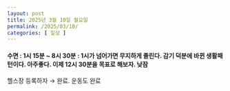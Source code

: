 ```yaml
---
layout: post
title: 2025년 3월 10일 월요일
permalink: /2025/03/10/
categories: [ 일상 ]
---
```

#### 수면 : 1시 15분 ~ 8시 30분 : 1시가 넘어가면 무지하게 졸린다. 감기 덕분에 바뀐 생활패턴이다. 아주좋다. 이제 12시 30분을 목표로 해보자. 낮잠<br/>
헬스장 등록하자 → 완료. 운동도 완료